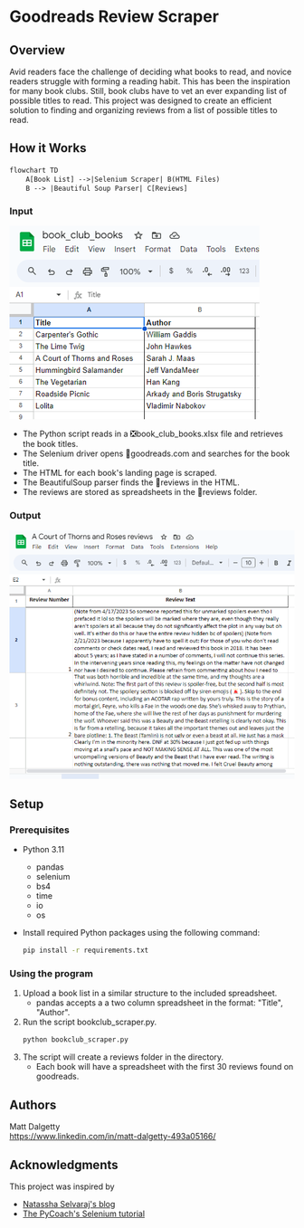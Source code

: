 # Goodreads Review Scraper

## Overview

Avid readers face the challenge of deciding what books to read, and novice readers struggle with forming a reading habit. This has been the inspiration for many book clubs. Still, book clubs have to vet an ever expanding list of possible titles to read. This project was designed to create an efficient solution to finding and organizing reviews from a list of possible titles to read.

## How it Works

```mermaid
flowchart TD
    A[Book List] -->|Selenium Scraper| B(HTML Files)
    B --> |Beautiful Soup Parser| C[Reviews]
```

### Input

![Screenshot of book club list spreadsheet](https://github.com/mfdalgetty/Goodreads-Scraper/blob/main/Screenshots/Book%20Club%20Books.png)



* The Python script reads in a ❎book_club_books.xlsx file and retrieves the book titles.
* The Selenium driver opens 📖goodreads.com and searches for the book title.
* The HTML for each book's landing page is scraped.
* The BeautifulSoup parser finds the 📃reviews in the HTML.
* The reviews are stored as spreadsheets in the 📂reviews folder.  

### Output

![Screenshot of a reviews spreadsheet](https://github.com/mfdalgetty/Goodreads-Scraper/blob/main/Screenshots/Reviews.png)

## Setup

### Prerequisites

* Python 3.11
  * pandas
  * selenium
  * bs4
  * time
  * io
  * os
* Install required Python packages using the following command:

  ```bash
  pip install -r requirements.txt

### Using the program

1. Upload a book list in a similar structure to the included spreadsheet.
   * pandas accepts a a two column spreadsheet in the format: "Title", "Author".
2. Run the script bookclub_scraper.py.
    ```bash
    python bookclub_scraper.py
3. The script will create a reviews folder in the directory.
   * Each book will have a spreadsheet with the first 30 reviews found on goodreads.

## Authors

Matt Dalgetty  
https://www.linkedin.com/in/matt-dalgetty-493a05166/

## Acknowledgments

This project was inspired by 
* [Natassha Selvaraj's blog](https://www.natasshaselvaraj.com/web-scraping/)
* [The PyCoach's Selenium tutorial](https://www.youtube.com/watch?v=UOsRrxMKJYk&t=1155s)
